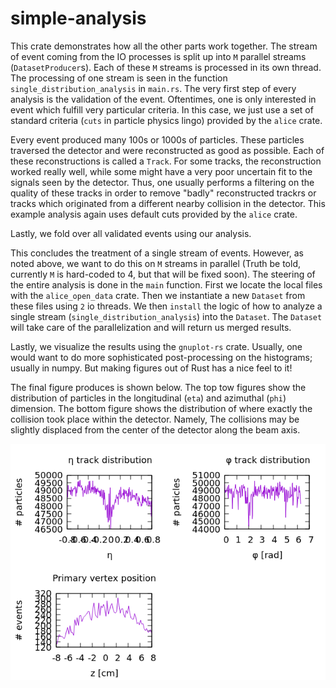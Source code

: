 # simple-analysis
This crate demonstrates how all the other parts work together.
The stream of event coming from the IO processes is split up into `M` parallel streams (`DatasetProducer`s).
Each of these `M` streams is processed in its own thread.
The processing of one stream is seen in the function `single_distribution_analysis` in `main.rs`.
The very first step of every analysis is the validation of the event. Oftentimes, one is only interested in event which fulfill very particular criteria. In this case, we just use a set of standard criteria (`cuts` in particle physics lingo) provided by the `alice` crate.

Every event produced many 100s or 1000s of particles. These particles traversed the detector and were reconstructed as good as possible. Each of these reconstructions is called a `Track`.
For some tracks, the reconstruction worked really well, while some might have a very poor uncertain fit to the signals seen by the detector. Thus, one usually performs a filtering on the quality of these tracks in order to remove "badly" reconstructed trackrs or tracks which originated from a different nearby collision in the detector. This example analysis again uses default cuts provided by the `alice` crate.

Lastly, we fold over all validated events using our analysis.


This concludes the treatment of a single stream of events. However, as noted above, we want to do this on `M` streams in parallel (Truth be told, currently `M` is hard-coded to 4, but that will be fixed soon). The steering of the entire analysis is done in the `main` function. First we locate the local files with the `alice_open_data` crate. Then we instantiate a new `Dataset` from these files using `2` io threads.
We then `install` the logic of how to analyze a single stream (`single_distribution_analysis`) into the `Dataset`. The `Dataset` will take care of the parallelization and will return us merged results.

Lastly, we visualize the results using the `gnuplot-rs` crate. Usually, one would want to do more sophisticated post-processing on the histograms; usually in numpy. But making figures out of Rust has a nice feel to it!

The final figure produces is shown below. The top tow figures show the distribution of particles in the longitudinal (`eta`) and azimuthal (`phi`) dimension.
The bottom figure shows the distribution of where exactly the collision took place within the detector. Namely, The collisions may be slightly displaced from the center of the detector along the beam axis.

![result-plot](./result.png)
